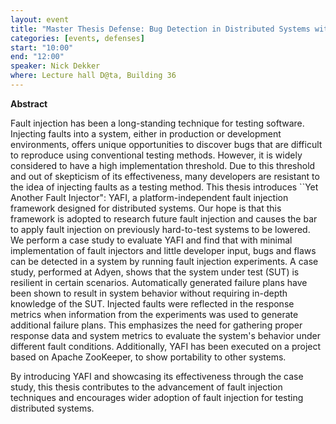 ```yaml
---
layout: event
title: "Master Thesis Defense: Bug Detection in Distributed Systems with Platform-independent Fault Injection: A Case Study at Adyen"
categories: [events, defenses]
start: "10:00"
end: "12:00"
speaker: Nick Dekker
where: Lecture hall D@ta, Building 36
---
```


**Abstract**

Fault injection has been a long-standing technique for testing software. Injecting faults into a system, either in production or development environments, offers unique opportunities to discover bugs that are difficult to reproduce using conventional testing methods. However, it is widely considered to have a high implementation threshold. Due to this threshold and out of skepticism of its effectiveness, many developers are resistant to the idea of injecting faults as a testing method. This thesis introduces ``Yet Another Fault Injector": YAFI, a platform-independent fault injection framework designed for distributed systems. Our hope is that this framework is adopted to research future fault injection and causes the bar to apply fault injection on previously hard-to-test systems to be lowered.
We perform a case study to evaluate YAFI and find that with minimal implementation of fault injectors and little developer input, bugs and flaws can be detected in a system by running fault injection experiments.
A case study, performed at Adyen, shows that the system under test (SUT) is resilient in certain scenarios. Automatically generated failure plans have been shown to result in system behavior without requiring in-depth knowledge of the SUT. Injected faults were reflected in the response metrics when information from the experiments was used to generate additional failure plans. This emphasizes the need for gathering proper response data and system metrics to evaluate the system's behavior under different fault conditions.
Additionally, YAFI has been executed on a project based on Apache ZooKeeper, to show portability to other systems.

By introducing YAFI and showcasing its effectiveness through the case study, this thesis contributes to the advancement of fault injection techniques and encourages wider adoption of fault injection for testing distributed systems.
